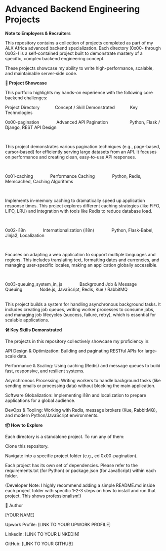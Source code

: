 # Advanced Backend Engineering Projects

**Note to Employers & Recruiters**

This repository contains a collection of projects completed as part of my ALX Africa advanced backend specialization. Each directory (0x00- through 0x03-) is a self-contained project built to demonstrate mastery of a specific, complex backend engineering concept.

These projects showcase my ability to write high-performance, scalable, and maintainable server-side code.

**🚀 Project Showcase**

This portfolio highlights my hands-on experience with the following core backend challenges:

Project Directory &emsp;&emsp;&emsp; Concept / Skill Demonstrated &emsp;&emsp;&emsp; Key Technologies

0x00-pagination&emsp;&emsp;&emsp;&emsp;Advanced API Pagination&emsp;&emsp;&emsp;&emsp;&emsp;Python, Flask / Django, REST API Design

<br />

This project demonstrates various pagination techniques (e.g., page-based, cursor-based) for efficiently serving large datasets from an API. It focuses on performance and creating clean, easy-to-use API responses.

<br />

0x01-caching&emsp;&emsp;&emsp;&emsp;Performance Caching&emsp;&emsp;&emsp;&emsp;Python, Redis, Memcached, Caching Algorithms

<br />

Implements in-memory caching to dramatically speed up application response times. This project explores different caching strategies (like FIFO, LIFO, LRU) and integration with tools like Redis to reduce database load.

<br />

0x02-i18n&emsp;&emsp;&emsp;&emsp;Internationalization (i18n)&emsp;&emsp;&emsp;&emsp;Python, Flask-Babel, Jinja2, Localization

<br />

Focuses on adapting a web application to support multiple languages and regions. This includes translating text, formatting dates and currencies, and managing user-specific locales, making an application globally accessible.


<br />

0x03-queuing_system_in_js&emsp;&emsp;&emsp;&emsp;Background Job & Message Queuing&emsp;&emsp;&emsp;&emsp;Node.js, JavaScript, Redis, Kue / RabbitMQ


<br />
This project builds a system for handling asynchronous background tasks. It includes creating job queues, writing worker processes to consume jobs, and managing job lifecycles (success, failure, retry), which is essential for scalable applications.
<br />


**🛠️ Key Skills Demonstrated**

The projects in this repository collectively showcase my proficiency in:

API Design & Optimization: Building and paginating RESTful APIs for large-scale data.

Performance & Scaling: Using caching (Redis) and message queues to build fast, responsive, and resilient systems.

Asynchronous Processing: Writing workers to handle background tasks (like sending emails or processing data) without blocking the main application.

Software Globalization: Implementing i18n and localization to prepare applications for a global audience.

DevOps & Tooling: Working with Redis, message brokers (Kue, RabbitMQ), and modern Python/JavaScript environments.

**📦 How to Explore**

Each directory is a standalone project. To run any of them:

Clone this repository.

Navigate into a specific project folder (e.g., cd 0x00-pagination).

Each project has its own set of dependencies. Please refer to the requirements.txt (for Python) or package.json (for JavaScript) within each folder.

(Developer Note: I highly recommend adding a simple README.md inside each project folder with specific 1-2-3 steps on how to install and run that project. This shows professionalism!)

👤 Author

[YOUR NAME]

Upwork Profile: [LINK TO YOUR UPWORK PROFILE]

LinkedIn: [LINK TO YOUR LINKEDIN]

GitHub: [LINK TO YOUR GITHUB]
